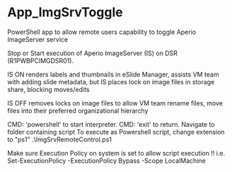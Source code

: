 # App_ImgSrvToggle
PowerShell app to allow remote users capability to toggle Aperio ImageServer service

Stop or Start execution of Aperio ImageServer (IS) on DSR (R1PWBPCIMGDSR01).

IS ON renders labels and thumbnails in eSlide Manager, assists VM team with adding slide metadata, 
	but IS places lock on image files in storage share, blocking moves/edits
	
IS OFF removes locks on image files to allow VM team rename files, move files into their preferred organizational hierarchy

CMD: 'powershell' to start interpreter.
CMD: 'exit' to return.
Navigate to folder containing script
To execute as Powershell script, change extension to "ps1"
.\ImgSrvRemoteControl.ps1

Make sure Execution Policy on system is set to allow script execution !!
 i.e.  Set-ExecutionPolicy -ExecutionPolicy Bypass -Scope LocalMachine
